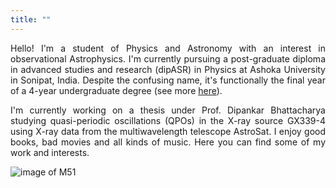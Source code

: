```yaml
---
title: ""
---
```

<link rel="stylesheet" href="/docs/styles.css">
<p align="justify">
Hello! I'm a student of Physics and Astronomy with an interest in observational Astrophysics. I'm currently pursuing a post-graduate diploma in advanced studies and research (dipASR) in Physics at Ashoka University in Sonipat, India. Despite the confusing name, it's functionally the final year of a 4-year undergraduate degree (see more <a href="https://www.ashoka.edu.in/the-ashoka-scholars-programme/">here</a>).
</p>

<p align="justify">
I'm currently working on a thesis under Prof. Dipankar Bhattacharya studying quasi-periodic oscillations (QPOs) in the X-ray source GX339-4 using X-ray data from the multiwavelength telescope AstroSat. I enjoy good books, bad movies and all kinds of music. Here you can find some of my work and interests.
</p>

![image of M51](/assets/images/M51.jpg)
